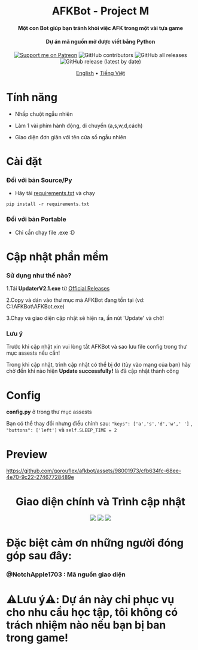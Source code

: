 <h1 align="center">
  AFKBot - Project M
  <br>

 </h1>

<h4 align="center">Một con Bot giúp bạn tránh khỏi việc AFK trong một vài tựa game</h4>

<h4 align="center">Dự án mã nguồn mở được viết bằng Python</h4>
<p align="center">
<a href="https://patreon.com/gorouflex"><img src="https://img.shields.io/endpoint.svg?url=https%3A%2F%2Fshieldsio-patreon.vercel.app%2Fapi%3Fusername%3Dgorouflex%26type%3Dpatrons%26suffix%3Dsponsors&style=for-the-badge" alt="Support me on Patreon" /></a>
 <img alt="GitHub contributors" src="https://img.shields.io/github/contributors/gorouflex/afkbot?style=for-the-badge">
<img alt="GitHub all releases" src="https://img.shields.io/github/downloads/gorouflex/afkbot/total?style=for-the-badge">
<img alt="GitHub release (latest by date)" src="https://img.shields.io/github/v/release/gorouflex/afkbot?style=for-the-badge">
<div>
<p align="center">
  <a href="https://github.com/gorouflex/afkbot/blob/main/README.md">English</a>
  •
  <a href="https://github.com/gorouflex/afkbot/blob/main/README-vn.md">Tiếng Việt</a>
</p>
</div>

# Tính năng

- Nhấp chuột ngẫu nhiên

- Làm 1 vài phím hành động, di chuyển (a,s,w,d,cách)

- Giao diện đơn giản với tên cửa sổ ngẫu nhiên

# Cài đặt
### Đối với bản Source/Py
- Hãy tải [requirements.txt](https://github.com/gorouflex/afkbot/files/11384655/requirements.txt) và chạy 
```
pip install -r requirements.txt 
```

### Đối với bản Portable
- Chỉ cần chạy file .exe :D

# Cập nhật phần mềm
### Sử dụng như thế nào?
1.Tải **UpdaterV2.1.exe** từ [Official Releases](https://github.com/gorouflex/afkbot/releases)

2.Copy và dán vào thư mục mà AFKBot đang tồn tại (vd: C:\AFKBot\AFKBot.exe)

3.Chạy và giao diện cập nhật sẽ hiện ra, ấn nút 'Update' và chờ!

### Lưu ý
Trước khi cập nhật xin vui lòng tắt AFKBot và sao lưu file config trong thư mục assests nếu cần!

Trong khi cập nhật, trình cập nhật có thể bị đơ (tùy vào mạng của bạn) hãy chờ đến khi nào hiện **Update successfully!** là đã cập nhật thành công

# Config
**config.py** ở trong thư mục assests

Bạn có thể thay đổi nhưng điều chỉnh sau: ```"keys": ['a','s','d','w',' ']``` , ```"buttons": ['left']``` và ```self.SLEEP_TIME = 2```
# Preview

https://github.com/gorouflex/afkbot/assets/98001973/cfb634fc-68ee-4e70-9c22-27467728489e
        
<p align="center">
<h1 align="center">Giao diện chính và Trình cập nhật</h1>
</p>

<p align="center">          
  <img src="https://github.com/gorouflex/afkbot/assets/98001973/767745d9-df5c-4bb0-926a-8aac8f40b918">
  <img src="https://github.com/gorouflex/afkbot/assets/98001973/c7831c29-41ce-4702-ba2c-4cc25d9830d6">
  <img src="https://github.com/gorouflex/afkbot/assets/98001973/6078d0f7-f74b-4afb-8203-358595411fd7">
</p>

<p align="center">
<h1 align="center"> </h1>
</p>
           

# Đặc biệt cảm ơn những người đóng góp sau đây:

### @NotchApple1703 : Mã nguồn giao diện

# ⚠️Lưu ý⚠️: Dự án này chỉ phục vụ cho nhu cầu học tập, tôi không có trách nhiệm nào nếu bạn bị ban trong game!
